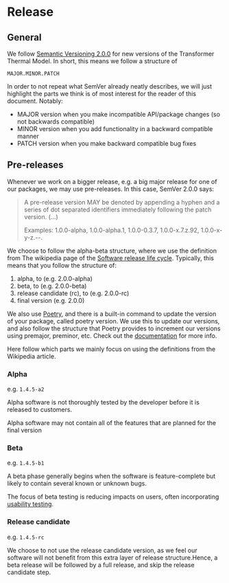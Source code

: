 <!--
SPDX-FileCopyrightText: Contributors to the Transformer Thermal Model project

SPDX-License-Identifier: MPL-2.0
-->

# Release

## General

We follow [Semantic Versioning 2.0.0](https://semver.org/) for new versions of
the Transformer Thermal Model. In short, this means we follow a structure of

```text
MAJOR.MINOR.PATCH
```

In order to not repeat what SemVer already neatly describes, we will just
highlight the parts we think is of most interest for the reader of this
document. Notably:

- MAJOR version when you make incompatible API/package changes (so not backwards compatible)
- MINOR version when you add functionality in a backward compatible manner
- PATCH version when you make backward compatible bug fixes

## Pre-releases

Whenever we work on a bigger release, e.g. a big major release for one of our
packages, we may use pre-releases. In this case, SemVer 2.0.0 says:

> A pre-release version MAY be denoted by appending a hyphen and a series of dot
> separated identifiers immediately following the patch version. (…)
>
> Examples: 1.0.0-alpha, 1.0.0-alpha.1, 1.0.0-0.3.7, 1.0.0-x.7.z.92,
> 1.0.0-x-y-z.--.

We choose to follow the alpha-beta structure, where we use the definition from
The wikipedia page of the
[Software release life cycle](https://en.wikipedia.org/wiki/Software_release_life_cycle).
Typically, this means that you follow the structure of:

1. alpha, to (e.g. 2.0.0-alpha)
1. beta, to (e.g. 2.0.0-beta)
1. release candidate (rc), to (e.g. 2.0.0-rc)
1. final version (e.g. 2.0.0)

We also use [Poetry](https://python-poetry.org/), and
there is a built-in command to update the version of your package, called poetry
version. We use this to update our versions, and also follow the structure that
Poetry provides to increment our versions using premajor, preminor, etc. Check
out the [documentation](https://python-poetry.org/docs/cli#version) for more info.

Here follow which parts we mainly focus on using the definitions from the
Wikipedia article.

### Alpha

e.g. `1.4.5-a2`

Alpha software is not thoroughly tested by the developer before it is released
to customers.

Alpha software may not contain all of the features that are planned for the
final version

### Beta

e.g. `1.4.5-b1`

A beta phase generally begins when the software is feature-complete but likely
to contain several known or unknown bugs.

The focus of beta testing is reducing impacts on users, often incorporating
[usability testing](https://en.wikipedia.org/wiki/Usability_testing).

### Release candidate

e.g. `1.4.5-rc`

We choose to not use the release candidate version, as we feel our software will
not benefit from this extra layer of release structure.Hence, a beta release
will be followed by a full release, and skip the release candidate step.
